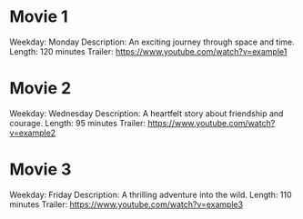 # Movie 1
Weekday: Monday
Description: An exciting journey through space and time.
Length: 120 minutes
Trailer: https://www.youtube.com/watch?v=example1

# Movie 2
Weekday: Wednesday
Description: A heartfelt story about friendship and courage.
Length: 95 minutes
Trailer: https://www.youtube.com/watch?v=example2

# Movie 3
Weekday: Friday
Description: A thrilling adventure into the wild.
Length: 110 minutes
Trailer: https://www.youtube.com/watch?v=example3
